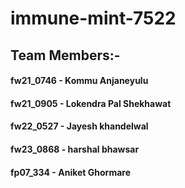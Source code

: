 # immune-mint-7522

## Team Members:-

#### fw21_0746 - Kommu Anjaneyulu	
#### fw21_0905 - Lokendra Pal Shekhawat	
#### fw22_0527 - Jayesh khandelwal	
#### fw23_0868 - harshal bhawsar	
#### fp07_334  -  Aniket Ghormare


